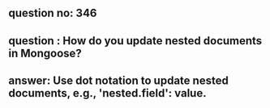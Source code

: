 
      
## question no: 346

## question : How do you update nested documents in Mongoose?

## answer: Use dot notation to update nested documents, e.g., 'nested.field': value.
      